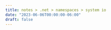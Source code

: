 ```yaml
---
title: notes > .net > namespaces > system io
date: "2023-06-06T00:00:00-06:00"
draft: false
---
```

